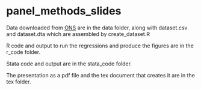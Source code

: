 # panel_methods_slides
Data downloaded from [ONS](http://neighbourhood.statistics.gov.uk) are in the data folder, along with dataset.csv and dataset.dta which are assembled by create_dataset.R

R code and output to run the regressions and produce the figures are in the r_code folder.

Stata code and output are in the stata_code folder.

The presentation as a pdf file and the tex document that creates it are in the tex folder.
